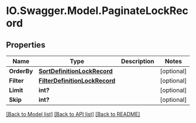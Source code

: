 # IO.Swagger.Model.PaginateLockRecord
## Properties

Name | Type | Description | Notes
------------ | ------------- | ------------- | -------------
**OrderBy** | [**SortDefinitionLockRecord**](SortDefinitionLockRecord.md) |  | [optional] 
**Filter** | [**FilterDefinitionLockRecord**](FilterDefinitionLockRecord.md) |  | [optional] 
**Limit** | **int?** |  | [optional] 
**Skip** | **int?** |  | [optional] 

[[Back to Model list]](../README.md#documentation-for-models) [[Back to API list]](../README.md#documentation-for-api-endpoints) [[Back to README]](../README.md)


